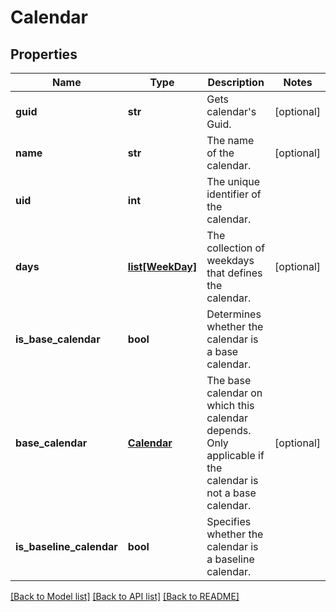 # Calendar

## Properties
Name | Type | Description | Notes
------------ | ------------- | ------------- | -------------
**guid** | **str** | Gets calendar&#39;s Guid. | [optional] 
**name** | **str** | The name of the calendar. | [optional] 
**uid** | **int** | The unique identifier of the calendar. | 
**days** | [**list[WeekDay]**](WeekDay.md) | The collection of weekdays that defines the calendar. | [optional] 
**is_base_calendar** | **bool** | Determines whether the calendar is a base calendar. | 
**base_calendar** | [**Calendar**](Calendar.md) | The base calendar on which this calendar depends. Only applicable if the calendar is not a base calendar. | [optional] 
**is_baseline_calendar** | **bool** | Specifies whether the calendar is a baseline calendar. | 

[[Back to Model list]](../README.md#documentation-for-models) [[Back to API list]](../README.md#documentation-for-api-endpoints) [[Back to README]](../README.md)


